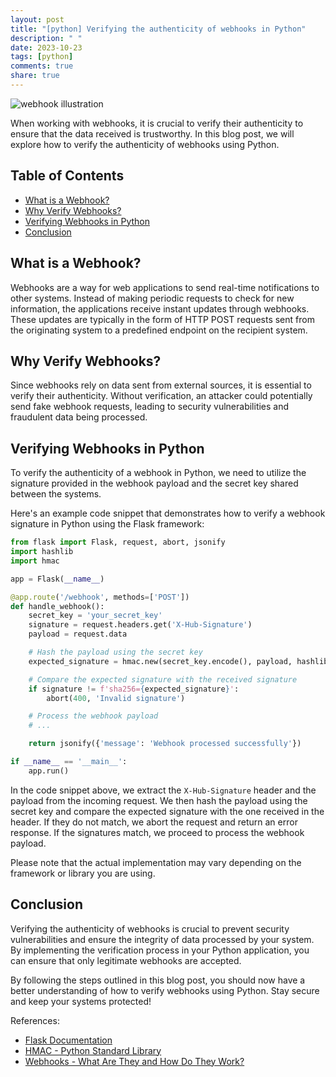 ```yaml
---
layout: post
title: "[python] Verifying the authenticity of webhooks in Python"
description: " "
date: 2023-10-23
tags: [python]
comments: true
share: true
---
```


![webhook illustration](https://example.com/webhook.png)

When working with webhooks, it is crucial to verify their authenticity to ensure that the data received is trustworthy. In this blog post, we will explore how to verify the authenticity of webhooks using Python.

## Table of Contents
- [What is a Webhook?](#what-is-a-webhook)
- [Why Verify Webhooks?](#why-verify-webhooks)
- [Verifying Webhooks in Python](#verifying-webhooks-in-python)
- [Conclusion](#conclusion)

## What is a Webhook?
Webhooks are a way for web applications to send real-time notifications to other systems. Instead of making periodic requests to check for new information, the applications receive instant updates through webhooks. These updates are typically in the form of HTTP POST requests sent from the originating system to a predefined endpoint on the recipient system.

## Why Verify Webhooks?
Since webhooks rely on data sent from external sources, it is essential to verify their authenticity. Without verification, an attacker could potentially send fake webhook requests, leading to security vulnerabilities and fraudulent data being processed.

## Verifying Webhooks in Python
To verify the authenticity of a webhook in Python, we need to utilize the signature provided in the webhook payload and the secret key shared between the systems.

Here's an example code snippet that demonstrates how to verify a webhook signature in Python using the Flask framework:

```python
from flask import Flask, request, abort, jsonify
import hashlib
import hmac

app = Flask(__name__)

@app.route('/webhook', methods=['POST'])
def handle_webhook():
    secret_key = 'your_secret_key'
    signature = request.headers.get('X-Hub-Signature')
    payload = request.data

    # Hash the payload using the secret key
    expected_signature = hmac.new(secret_key.encode(), payload, hashlib.sha256).hexdigest()

    # Compare the expected signature with the received signature
    if signature != f'sha256={expected_signature}':
        abort(400, 'Invalid signature')

    # Process the webhook payload
    # ...

    return jsonify({'message': 'Webhook processed successfully'})

if __name__ == '__main__':
    app.run()
```

In the code snippet above, we extract the `X-Hub-Signature` header and the payload from the incoming request. We then hash the payload using the secret key and compare the expected signature with the one received in the header. If they do not match, we abort the request and return an error response. If the signatures match, we proceed to process the webhook payload.

Please note that the actual implementation may vary depending on the framework or library you are using.

## Conclusion
Verifying the authenticity of webhooks is crucial to prevent security vulnerabilities and ensure the integrity of data processed by your system. By implementing the verification process in your Python application, you can ensure that only legitimate webhooks are accepted.

By following the steps outlined in this blog post, you should now have a better understanding of how to verify webhooks using Python. Stay secure and keep your systems protected! 

References:
- [Flask Documentation](https://flask.palletsprojects.com/)
- [HMAC - Python Standard Library](https://docs.python.org/3/library/hmac.html)
- [Webhooks - What Are They and How Do They Work?](https://www.cloudflare.com/learning/apis/what-is-a-webhook/)